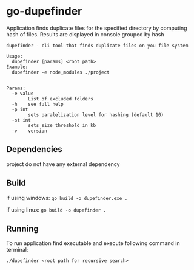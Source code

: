 # go-dupefinder

Application finds duplicate files for the specified directory by computing hash of files. Results are displayed in console grouped by hash

```
dupefinder - cli tool that finds duplicate files on you file system

Usage:
  dupefinder [params] <root path>
Example:
  dupefinder -e node_modules ./project


Params:
  -e value
        List of excluded folders
  -h    see full help
  -p int
        sets paralelization level for hashing (default 10)
  -st int
        sets size threshold in kb
  -v    version
```

## Dependencies

project do not have any external dependency

## Build

if using windows:
`go build -o dupefinder.exe .`

if using linux:
`go build -o dupefinder .`


## Running

To run application find executable and execute following command in terminal:

`./dupefinder <root path for recursive search>`

